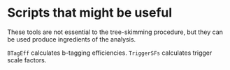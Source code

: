 # Scripts that might be useful
These tools are not essential to the tree-skimming procedure, but they can be used produce ingredients of the analysis.

```BTagEff``` calculates b-tagging efficiencies.
```TriggerSFs``` calculates trigger scale factors.
